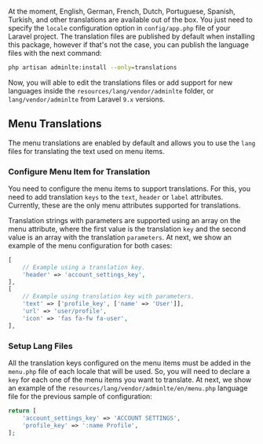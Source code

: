 At the moment, English, German, French, Dutch, Portuguese, Spanish, Turkish, and other translations are available out of the box. You just need to specify the `locale` configuration option in `config/app.php` file of your Laravel project. The translation files are published by default when installing this package, however if that's not the case, you can publish the language files with the next command:

```sh
php artisan adminlte:install --only=translations
```

Now, you will able to edit the translations files or add support for new languages inside the `resources/lang/vendor/adminlte` folder, or `lang/vendor/adminlte` from Laravel `9.x` versions.

## Menu Translations

The menu translations are enabled by default and allows you to use the `lang` files for translating the text used on menu items.

### Configure Menu Item for Translation

You need to configure the menu items to support translations. For this, you need to add translation `keys` to the `text`, `header` or `label` attributes. Currently, these are the only menu attributes supported for translations.

Translation strings with parameters are supported using an array on the menu attribute, where the first value is the translation `key` and the second value is an array with the translation `parameters`. At next, we show an example of the menu configuration for both cases:

```php
[
    // Example using a translation key.
    'header' => 'account_settings_key',
],
[
    // Example using translation key with parameters.
    'text' => ['profile_key', ['name' => 'User']],
    'url' => 'user/profile',
    'icon' => 'fas fa-fw fa-user',
],
```

### Setup Lang Files

All the translation keys configured on the menu items must be added in the `menu.php` file of each locale that will be used. So, you will need to declare a `key` for each one of the menu items you want to translate. At next, we show an example of the `resources/lang/vendor/adminlte/en/menu.php` language file for the previous sample of configuration:

```php
return [
    'account_settings_key' => 'ACCOUNT SETTINGS',
    'profile_key' => ':name Profile',
];
```
